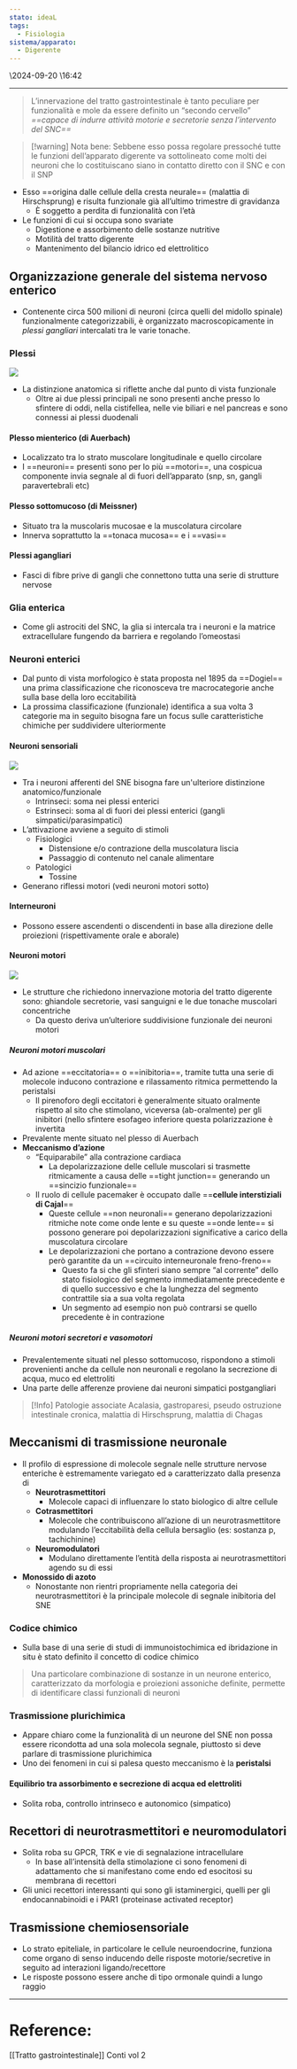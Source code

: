```yaml
---
stato: ideaL
tags:
  - Fisiologia
sistema/apparato:
  - Digerente
---
```

\2024-09-20 \16:42

--- 


> L’innervazione del tratto gastrointestinale è tanto peculiare per funzionalità e mole da essere definito un “secondo cervello” *==capace di indurre attività motorie e secretorie senza l’intervento del SNC==* 


> [!warning] Nota bene: 
> Sebbene esso possa regolare pressoché tutte le funzioni dell’apparato digerente va sottolineato come molti dei neuroni che lo costituiscano siano in contatto diretto con il SNC e con il SNP


- Esso ==origina dalle cellule della cresta neurale== (malattia di Hirschsprung) e risulta funzionale già all’ultimo trimestre di gravidanza
	- È soggetto a perdita di funzionalità con l’età
- Le funzioni di cui si occupa sono svariate
	- Digestione e assorbimento delle sostanze nutritive
	- Motilità del tratto digerente
	- Mantenimento del bilancio idrico ed elettrolitico
## Organizzazione generale del sistema nervoso enterico
- Contenente circa 500 milioni di neuroni (circa quelli del midollo spinale) funzionalmente categorizzabili, è organizzato macroscopicamente in *plessi gangliari* intercalati tra le varie tonache.
### Plessi
![](https://i.imgur.com/9XH0xni.jpeg)
- La distinzione anatomica si riflette anche dal punto di vista funzionale
	- Oltre ai due plessi principali ne sono presenti anche presso lo sfintere di oddi, nella cistifellea, nelle vie biliari e nel pancreas e sono connessi ai plessi duodenali
#### Plesso mienterico (di Auerbach)
- Localizzato tra lo strato muscolare longitudinale e quello circolare
- I ==neuroni== presenti sono per lo più ==motori==, una cospicua componente invia segnale al di fuori dell’apparato (snp, sn, gangli paravertebrali etc)

#### Plesso sottomucoso (di Meissner)
- Situato tra la muscolaris mucosae e la muscolatura circolare
- Innerva soprattutto la ==tonaca mucosa== e i ==vasi==

#### Plessi agangliari
- Fasci di fibre prive di gangli che connettono tutta una serie di strutture nervose

### Glia enterica
- Come gli astrociti del SNC, la glia si intercala tra i neuroni e la matrice extracellulare fungendo da barriera e regolando l’omeostasi 
### Neuroni enterici
- Dal punto di vista morfologico è stata proposta nel 1895 da ==Dogiel== una prima classificazione che riconosceva tre macrocategorie anche sulla base della loro eccitabilità
- La prossima classificazione (funzionale) identifica a sua volta 3 categorie ma in seguito bisogna fare un focus sulle caratteristiche chimiche per suddividere ulteriormente
#### Neuroni sensoriali
![](https://i.imgur.com/iQe7G3k.png)

- Tra i neuroni afferenti del SNE bisogna fare un'ulteriore distinzione anatomico/funzionale
	- Intrinseci: soma nei plessi enterici
	- Estrinseci: soma al di fuori dei plessi enterici (gangli simpatici/parasimpatici)
- L’attivazione avviene a seguito di stimoli
	- Fisiologici
		- Distensione e/o contrazione della muscolatura liscia
		- Passaggio di contenuto nel canale alimentare
	- Patologici
		- Tossine
- Generano riflessi motori (vedi neuroni motori sotto)
#### Interneuroni
- Possono essere ascendenti o discendenti in base alla direzione delle proiezioni (rispettivamente orale e aborale)
#### Neuroni motori
![](https://i.imgur.com/NJBWuDK.jpeg)

- Le strutture che richiedono innervazione motoria del tratto digerente sono: ghiandole secretorie, vasi sanguigni e le due tonache muscolari concentriche 
	- Da questo deriva un’ulteriore suddivisione funzionale dei neuroni motori
##### Neuroni motori muscolari
- Ad azione ==eccitatoria== o ==inibitoria==, tramite tutta una serie di molecole inducono contrazione e rilassamento ritmica permettendo la peristalsi
	- Il pirenoforo degli eccitatori è generalmente situato oralmente rispetto al sito che stimolano, viceversa (ab-oralmente) per gli inibitori (nello sfintere esofageo inferiore questa polarizzazione è invertita
- Prevalente mente situato nel plesso di Auerbach
- **Meccanismo d’azione**
	- “Equiparabile” alla contrazione cardiaca
		- La depolarizzazione delle cellule muscolari si trasmette ritmicamente a causa delle ==tight junction== generando un ==sincizio funzionale==
	- Il ruolo di cellule pacemaker è occupato dalle ==**cellule interstiziali di Cajal**== 
		- Queste cellule ==non neuronali== generano depolarizzazioni ritmiche note come onde lente e su queste ==onde lente== si possono generare poi depolarizzazioni significative a carico della muscolatura circolare
		- Le depolarizzazioni che portano a contrazione devono essere però garantite da un ==circuito interneuronale freno-freno==
			- Questo fa si che gli sfinteri siano sempre “al corrente” dello stato fisiologico del segmento immediatamente precedente e di quello successivo e che la lunghezza del segmento contrattile sia a sua volta regolata
			- Un segmento ad esempio non può contrarsi se quello precedente è in contrazione
##### Neuroni motori secretori e vasomotori
- Prevalentemente situati nel plesso sottomucoso, rispondono a stimoli provenienti anche da cellule non neuronali e regolano la secrezione di acqua, muco ed elettroliti 
- Una parte delle afferenze proviene dai neuroni simpatici postgangliari



> [!Info] Patologie associate 
> Acalasia, gastroparesi, pseudo ostruzione intestinale cronica, malattia di Hirschsprung, malattia di Chagas 

## Meccanismi di trasmissione neuronale
- Il profilo di espressione di molecole segnale nelle strutture nervose enteriche è estremamente variegato ed ə caratterizzato dalla presenza di
	- **Neurotrasmettitori**
		-  Molecole capaci di influenzare lo stato biologico di altre cellule
	- **Cotrasmettitori**
		- Molecole che contribuiscono all’azione di un neurotrasmettitore modulando l’eccitabilità della cellula bersaglio (es: sostanza p, tachichinine)
	- **Neuromodulatori** 
		- Modulano direttamente l’entità della risposta ai neurotrasmettitori agendo su di essi
- **Monossido di azoto**
	- Nonostante non rientri propriamente nella categoria dei neurotrasmettitori è la principale molecole di segnale inibitoria del SNE
### Codice chimico
- Sulla base di una serie di studi di immunoistochimica ed ibridazione in situ è stato definito il concetto di codice chimico

> Una particolare combinazione di sostanze in un neurone enterico, caratterizzato da morfologia e proiezioni assoniche definite, permette di identificare classi funzionali di neuroni

### Trasmissione plurichimica
- Appare chiaro come la funzionalità di un neurone del SNE non possa essere ricondotta ad una sola molecola segnale, piuttosto si deve parlare di trasmissione plurichimica 
- Uno dei fenomeni in cui si palesa questo meccanismo è la **peristalsi**
#### Equilibrio tra assorbimento e secrezione di acqua ed elettroliti
- Solita roba, controllo intrinseco e autonomico (simpatico)
## Recettori di neurotrasmettitori e neuromodulatori
- Solita roba su GPCR, TRK e vie di segnalazione intracellulare
	- In base all’intensità della stimolazione ci sono fenomeni di adattamento che si manifestano come endo ed esocitosi su membrana di recettori
- Gli unici recettori interessanti qui sono gli istaminergici, quelli per gli endocannabinoidi e i PAR1 (proteinase activated receptor)
## Trasmissione chemiosensoriale
- Lo strato epiteliale, in particolare le cellule neuroendocrine, funziona come organo di senso  inducendo delle risposte motorie/secretive in seguito ad interazioni ligando/recettore
- Le risposte possono essere anche di tipo ormonale quindi a lungo raggio















--- 
# Reference:
[[Tratto gastrointestinale]]
Conti vol 2